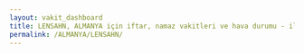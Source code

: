 ```yaml
---
layout: vakit_dashboard
title: LENSAHN, ALMANYA için iftar, namaz vakitleri ve hava durumu - ilçe/eyalet seç
permalink: /ALMANYA/LENSAHN/
---
```


<script type="text/javascript">
  var GLOBAL_COUNTRY = 'ALMANYA';
  var GLOBAL_CITY = 'LENSAHN';
  var GLOBAL_STATE = '';
  var lat = 72;
  var lon = 21;
</script>
